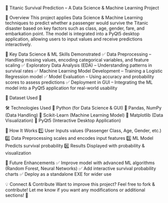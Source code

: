 🚢 Titanic Survival Prediction – A Data Science & Machine Learning Project

📌 Overview
This project applies Data Science & Machine Learning techniques to predict whether a passenger would survive the Titanic disaster based on key factors such as class, age, gender, fare, and embarkation point. The model is integrated into a PyQt5 desktop application, allowing users to input values and receive predictions interactively.

🎯 Key Data Science & ML Skills Demonstrated
✅ Data Preprocessing – Handling missing values, encoding categorical variables, and feature scaling
✅ Exploratory Data Analysis (EDA) – Understanding patterns in survival rates
✅ Machine Learning Model Development – Training a Logistic Regression model
✅ Model Evaluation – Using accuracy and probability scores to assess predictions
✅ Deployment in GUI – Integrating the ML model into a PyQt5 application for real-world usability

📂 Dataset Used
📌 

🛠 Technologies Used
🔹 Python (for Data Science & GUI)
🔹 Pandas, NumPy (Data Handling)
🔹 Scikit-Learn (Machine Learning Model)
🔹 Matplotlib (Data Visualization)
🔹 PyQt5 (Interactive Desktop Application)

🔮 How It Works
1️⃣ User Inputs values (Passenger Class, Age, Gender, etc.)
2️⃣ Data Preprocessing scales and encodes input features
3️⃣ ML Model Predicts survival probability
4️⃣ Results Displayed with probability & visualization

🚀 Future Enhancements
✅ Improve model with advanced ML algorithms (Random Forest, Neural Networks)
✅ Add interactive survival probability charts
✅ Deploy as a standalone EXE for wider use

💡 Connect & Contribute
Want to improve this project? Feel free to fork & contribute!
Let me know if you want any modifications or additional sections! 🚀
